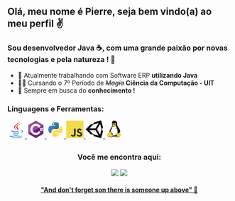 <h2 align="left">Olá, meu nome é Pierre, seja bem vindo(a) ao meu perfil ✌️</h1>
<h3 align="left">Sou desenvolvedor Java ☕, com uma grande paixão por novas tecnologias e pela natureza ! 🌳</h3>


* 💼 Atualmente trabalhando com Software ERP **utilizando Java**<br>
* :mage_man: Cursando o 7º Período de *<s>Magia</s>* **Ciência da Computação - UIT**
* 🌟 Sempre em busca do **conhecimento !**
 


<h3 align="left">Linguagens e Ferramentas:</h3>
<div> 
<a href="https://www.java.com" target="_blank"> <img src="https://raw.githubusercontent.com/devicons/devicon/master/icons/java/java-original.svg" alt="java" width="40" height="40"/> </a>
<a href="https://docs.microsoft.com/pt-br/dotnet/csharp/" target="_blank"> <img src="https://raw.githubusercontent.com/devicons/devicon/master/icons/csharp/csharp-original.svg" alt="mysql" width="40" height="40"/> </a> 
<a href="https://www.python.org" target="_blank"> <img src="https://raw.githubusercontent.com/devicons/devicon/master/icons/python/python-original.svg" alt="python" width="40" height="40"/> </a>
<a href="https://developer.mozilla.org/en-US/docs/Web/JavaScript" target="_blank"> <img src="https://raw.githubusercontent.com/devicons/devicon/master/icons/javascript/javascript-original.svg" alt="javascript" width="40" height="40"/> </a>
<a href="https://unity.com/pt" target="_blank"> <img src="https://raw.githubusercontent.com/devicons/devicon/master/icons/unity/unity-original.svg" alt="mysql" width="40" height="40"/> </a> 
<a href="https://www.linux.org/" target="_blank"> <img src="https://raw.githubusercontent.com/devicons/devicon/master/icons/linux/linux-original.svg" alt="linux" width="40" height="40"/> </a>
</div>

##
<div align="center">
<h3>Você me encontra aqui: </h3>
<a href="https://www.instagram.com/pierre.cdias/" target="_blank"><img src="https://img.shields.io/badge/-Instagram-%23E4405F?style=for-the-badge&logo=instagram&logoColor=white" target="_blank"></a>
 <a href="https://www.linkedin.com/in/pierre-campos-dias-38577b165/" target="_blank"><img src="https://img.shields.io/badge/-LinkedIn-%230077B5?style=for-the-badge&logo=linkedin&logoColor=white" target="_blank">
 </div>

<h4 align="center"> "And don't forget son there is someone up above" 🙌 </h4>
